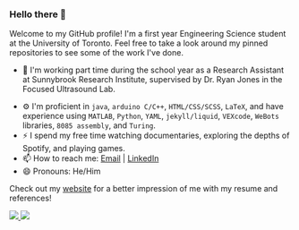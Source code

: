 ### Hello there 👋

<!--
**thejammerr/thejammerr** is a ✨ _special_ ✨ repository because its `README.md` (this file) appears on your GitHub profile.

Here are some ideas to get you started:


- 👯 I’m looking to collaborate on ...
- 🤔 I’m looking for help with ...
- 💬 Ask me about ...

-->

Welcome to my GitHub profile! I'm a first year Engineering Science student at the University of Toronto. Feel free to take a look around my pinned repositories to see some of the work I've done.

- 🔭 I'm working part time during the school year as a Research Assistant at Sunnybrook Research Institute, supervised by Dr. Ryan Jones in the Focused Ultrasound Lab.
<!-- - 🌱 I’m currently learning MATLAB/image processing algorithms to help me in my research. -->
- ⚙️ I'm proficient in `java`, `arduino C/C++`, `HTML/CSS/SCSS`, `LaTeX`, and have experience using `MATLAB`, `Python`, `YAML`, `jekyll/liquid`, `VEXcode`, `WeBots` libraries, `8085 assembly`, and `Turing`.
- ⚡ I spend my free time watching documentaries, exploring the depths of Spotify, and playing games. 
- 📫 How to reach me: [Email](mailto:jaepark.g@gmail.com) | [LinkedIn](https://www.linkedin.com/in/jae-gwan-park-604921189/)
- 😄 Pronouns: He/Him

Check out my [website](https://jaegwanpark.ca) for a better impression of me with my resume and references!

<!-- [![thejammerr's github stats](https://github-readme-stats.vercel.app/api?username=thejammerr&show_icons=true&theme=tokyonight)](https://github.com/anuraghazra/github-readme-stats)

[![Languages](https://github-readme-stats.vercel.app/api/top-langs/?username=thejammerr&layout=compact&theme=tokyonight)](https://github.com/anuraghazra/github-readme-stats) -->

<a href="https://github.com/anuraghazra/github-readme-stats">
  <img align="start" src="https://github-readme-stats.vercel.app/api?username=thejammerr&show_icons=true&theme=algolia&hide=prs&line_height=24&count_private=true" />
</a>
<a href="https://github.com/anuraghazra/github-readme-stats">
  <img align="end" src="https://github-readme-stats.vercel.app/api/top-langs/?username=thejammerr&langs_count=10&layout=compact&theme=algolia" />
</a>
